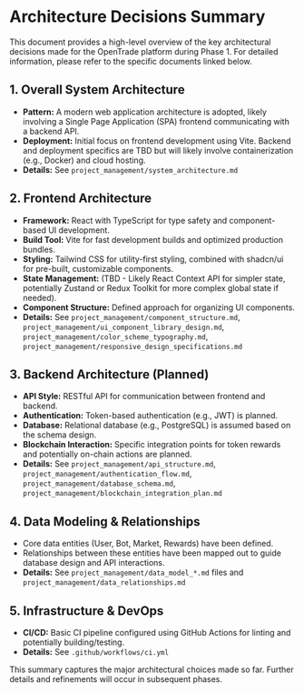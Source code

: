 # Architecture Decisions Summary

This document provides a high-level overview of the key architectural decisions made for the OpenTrade platform during Phase 1. For detailed information, please refer to the specific documents linked below.

## 1. Overall System Architecture

*   **Pattern:** A modern web application architecture is adopted, likely involving a Single Page Application (SPA) frontend communicating with a backend API.
*   **Deployment:** Initial focus on frontend development using Vite. Backend and deployment specifics are TBD but will likely involve containerization (e.g., Docker) and cloud hosting.
*   **Details:** See `project_management/system_architecture.md`

## 2. Frontend Architecture

*   **Framework:** React with TypeScript for type safety and component-based UI development.
*   **Build Tool:** Vite for fast development builds and optimized production bundles.
*   **Styling:** Tailwind CSS for utility-first styling, combined with shadcn/ui for pre-built, customizable components.
*   **State Management:** (TBD - Likely React Context API for simpler state, potentially Zustand or Redux Toolkit for more complex global state if needed).
*   **Component Structure:** Defined approach for organizing UI components.
*   **Details:** See `project_management/component_structure.md`, `project_management/ui_component_library_design.md`, `project_management/color_scheme_typography.md`, `project_management/responsive_design_specifications.md`

## 3. Backend Architecture (Planned)

*   **API Style:** RESTful API for communication between frontend and backend.
*   **Authentication:** Token-based authentication (e.g., JWT) is planned.
*   **Database:** Relational database (e.g., PostgreSQL) is assumed based on the schema design.
*   **Blockchain Interaction:** Specific integration points for token rewards and potentially on-chain actions are planned.
*   **Details:** See `project_management/api_structure.md`, `project_management/authentication_flow.md`, `project_management/database_schema.md`, `project_management/blockchain_integration_plan.md`

## 4. Data Modeling & Relationships

*   Core data entities (User, Bot, Market, Rewards) have been defined.
*   Relationships between these entities have been mapped out to guide database design and API interactions.
*   **Details:** See `project_management/data_model_*.md` files and `project_management/data_relationships.md`

## 5. Infrastructure & DevOps

*   **CI/CD:** Basic CI pipeline configured using GitHub Actions for linting and potentially building/testing.
*   **Details:** See `.github/workflows/ci.yml`

This summary captures the major architectural choices made so far. Further details and refinements will occur in subsequent phases.